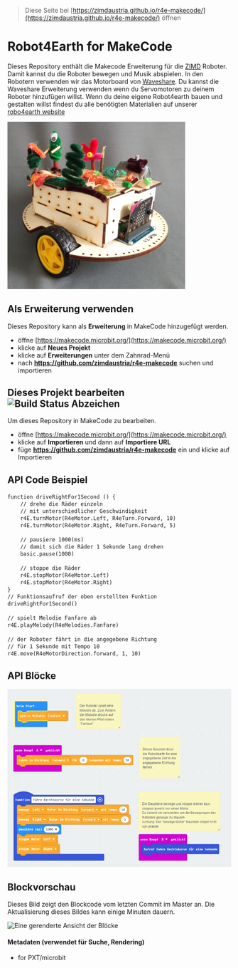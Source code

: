 
> Diese Seite bei [https://zimdaustria.github.io/r4e-makecode/](https://zimdaustria.github.io/r4e-makecode/) öffnen

# Robot4Earth for MakeCode
Dieses Repository enthält die Makecode Erweiterung für die [ZIMD]() Roboter. Damit kannst du die Roboter bewegen und Musik abspielen. In den Robotern verwenden wir das Motorboard von [Waveshare](https://www.waveshare.com/wiki/Motor_Driver_for_micro:bit). Du kannst die Waveshare Erweiterung verwenden wenn du Servomotoren zu deinem Roboter hinzufügen willst.
Wenn du deine eigene Robot4earth bauen und gestalten willst findest du alle benötigten Materialien auf unserer [robo4earth website](https://www.robo4earth.at/#roboter)

<img src="../../pictures/robot1.jpg" style="width:400px;"/><br/>

## Als Erweiterung verwenden

Dieses Repository kann als **Erweiterung** in MakeCode hinzugefügt werden.

* öffne [https://makecode.microbit.org/](https://makecode.microbit.org/)
* klicke auf **Neues Projekt**
* klicke auf **Erweiterungen** unter dem Zahnrad-Menü
* nach **https://github.com/zimdaustria/r4e-makecode** suchen und importieren

## Dieses Projekt bearbeiten ![Build Status Abzeichen](https://github.com/zimdaustria/r4e-makecode/workflows/MakeCode/badge.svg)

Um dieses Repository in MakeCode zu bearbeiten.

* öffne [https://makecode.microbit.org/](https://makecode.microbit.org/)
* klicke auf **Importieren** und dann auf **Importiere URL**
* füge **https://github.com/zimdaustria/r4e-makecode** ein und klicke auf Importieren

## API Code Beispiel
```
function driveRightFor1Second () {
    // drehe die Räder einzeln 
    // mit unterschiedlicher Geschwindigkeit
    r4E.turnMotor(R4eMotor.Left, R4eTurn.Forward, 10)
    r4E.turnMotor(R4eMotor.Right, R4eTurn.Forward, 5)

    // pausiere 1000(ms) 
    // damit sich die Räder 1 Sekunde lang drehen
    basic.pause(1000)

    // stoppe die Räder
    r4E.stopMotor(R4eMotor.Left)
    r4E.stopMotor(R4eMotor.Right)
}
// Funktionsaufruf der oben erstellten Funktion
driveRightFor1Second()

// spielt Melodie Fanfare ab
r4E.playMelody(R4eMelodies.Fanfare)

// der Roboter fährt in die angegebene Richtung
// für 1 Sekunde mit Tempo 10
r4E.move(R4eMotorDirection.forward, 1, 10)
```

## API Blöcke
<img src="../../pictures/Robo4EarthAPIGerman.PNG"/><br/>

## Blockvorschau

Dieses Bild zeigt den Blockcode vom letzten Commit im Master an.
Die Aktualisierung dieses Bildes kann einige Minuten dauern.

![Eine gerenderte Ansicht der Blöcke](https://github.com/zimdaustria/r4e-makecode/raw/master/.github/makecode/blocks.png)

#### Metadaten (verwendet für Suche, Rendering)

* for PXT/microbit
<script src="https://makecode.com/gh-pages-embed.js"></script><script>makeCodeRender("{{ site.makecode.home_url }}", "{{ site.github.owner_name }}/{{ site.github.repository_name }}");</script>
